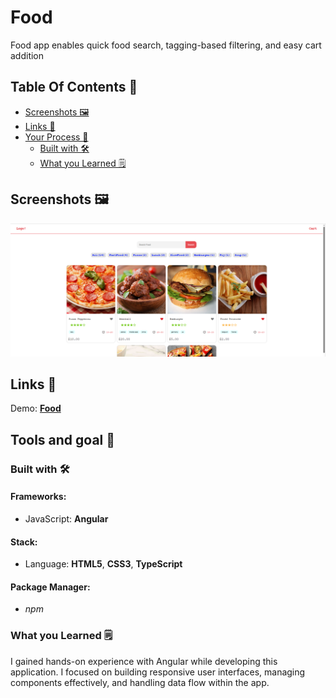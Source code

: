 # Food

Food app enables quick food search, tagging-based filtering, and easy cart addition

## Table Of Contents 📖

- [Screenshots 🖼️](#screenshots-️)
- [Links 📌](#links-)
- [Your Process 📝](#your-process-)
  - [Built with 🛠️](#built-with-️)
  - [What you Learned 🗒️](#what-you-learned-️)

## Screenshots 🖼️

![](src/assets/images/home-page.png)

## Links 📌

Demo: **[Food](https://dejanv91.github.io/search-github-users)**

## Tools and goal 📝

### Built with 🛠️

#### Frameworks:

- JavaScript: **Angular**

#### Stack:

- Language: **HTML5**, **CSS3**, **TypeScript**

#### Package Manager:

- _npm_

### What you Learned 🗒️

I gained hands-on experience with Angular while developing this application. 
I focused on building responsive user interfaces, managing components effectively, and handling data flow within the app.

 
